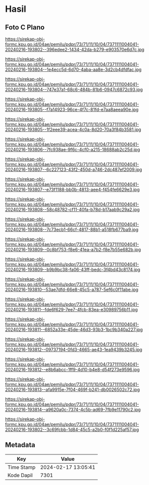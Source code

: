 # Hasil

## Foto C Plano

https://sirekap-obj-formc.kpu.go.id/04ae/pemilu/pdpr/73/71/11/10/04/7371111004041-20240216-193802--396edee2-1434-42da-b279-e903570e6d7c.jpg

https://sirekap-obj-formc.kpu.go.id/04ae/pemilu/pdpr/73/71/11/10/04/7371111004041-20240216-193804--1e4ecc5d-6d70-4aba-aa8e-3d2cb4dfdfac.jpg

https://sirekap-obj-formc.kpu.go.id/04ae/pemilu/pdpr/73/71/11/10/04/7371111004041-20240216-193804--747e37a1-68c6-484b-81b6-0947c6872c93.jpg

https://sirekap-obj-formc.kpu.go.id/04ae/pemilu/pdpr/73/71/11/10/04/7371111004041-20240216-193805--f7a14923-96ce-4f7c-81fd-e7aa8aeea90e.jpg

https://sirekap-obj-formc.kpu.go.id/04ae/pemilu/pdpr/73/71/11/10/04/7371111004041-20240216-193805--1f2eee39-acea-4c0a-8d20-70a3f84b3581.jpg

https://sirekap-obj-formc.kpu.go.id/04ae/pemilu/pdpr/73/71/11/10/04/7371111004041-20240216-193806--7fc938ae-9f6c-4cf0-a215-18688ab2c25d.jpg

https://sirekap-obj-formc.kpu.go.id/04ae/pemilu/pdpr/73/71/11/10/04/7371111004041-20240216-193807--6c227123-43f2-450d-a746-2dc487ef2009.jpg

https://sirekap-obj-formc.kpu.go.id/04ae/pemilu/pdpr/73/71/11/10/04/7371111004041-20240216-193807--e73f1188-bb0b-4813-aee4-f454fe6629e3.jpg

https://sirekap-obj-formc.kpu.go.id/04ae/pemilu/pdpr/73/71/11/10/04/7371111004041-20240216-193808--58c48782-cf11-40fa-b78d-b17aab9c29a2.jpg

https://sirekap-obj-formc.kpu.go.id/04ae/pemilu/pdpr/73/71/11/10/04/7371111004041-20240216-193808--7c73ecb1-66cf-4817-88b1-a518fb677ba9.jpg

https://sirekap-obj-formc.kpu.go.id/04ae/pemilu/pdpr/73/71/11/10/04/7371111004041-20240216-193809--0c8bf753-f8e6-41ea-a7b2-f8e7b55e682b.jpg

https://sirekap-obj-formc.kpu.go.id/04ae/pemilu/pdpr/73/71/11/10/04/7371111004041-20240216-193809--b9b9bc38-fa06-43ff-bedc-3f4bd43c8174.jpg

https://sirekap-obj-formc.kpu.go.id/04ae/pemilu/pdpr/73/71/11/10/04/7371111004041-20240216-193810--53ae7dfd-66e8-45c5-a787-5ef6c0f11abe.jpg

https://sirekap-obj-formc.kpu.go.id/04ae/pemilu/pdpr/73/71/11/10/04/7371111004041-20240216-193811--fde6f629-7ee7-4fcb-83ea-e30989756b11.jpg

https://sirekap-obj-formc.kpu.go.id/04ae/pemilu/pdpr/73/71/11/10/04/7371111004041-20240216-193811--6852a33e-45de-46d3-93b3-1bc9b340a227.jpg

https://sirekap-obj-formc.kpu.go.id/04ae/pemilu/pdpr/73/71/11/10/04/7371111004041-20240216-193812--09737194-0fd3-4665-ae43-1ea9439b3245.jpg

https://sirekap-obj-formc.kpu.go.id/04ae/pemilu/pdpr/73/71/11/10/04/7371111004041-20240216-193812--e8b6abcc-1ff9-4d10-b4e8-d54f273e9596.jpg

https://sirekap-obj-formc.kpu.go.id/04ae/pemilu/pdpr/73/71/11/10/04/7371111004041-20240216-193813--afa9915e-7f04-469f-b241-db0026502c72.jpg

https://sirekap-obj-formc.kpu.go.id/04ae/pemilu/pdpr/73/71/11/10/04/7371111004041-20240216-193814--a9620a0c-7374-4c5b-ad69-7fb9e11790c2.jpg

https://sirekap-obj-formc.kpu.go.id/04ae/pemilu/pdpr/73/71/11/10/04/7371111004041-20240216-193802--3c69fcbb-1d84-45c5-a2b0-f0f1d225af57.jpg


## Metadata

| Key        | Value               |
| ---------- | ------------------- |
| Time Stamp | 2024-02-17 13:05:41 |
| Kode Dapil | 7301                |



